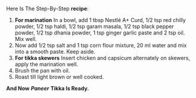 Here Is The Step-By-Step **recipe**:
1. **For marination**
In a bowl, add 1 tbsp Nestlé A+ Curd, 1/2 tsp red chilly powder, 1/2 tsp haldi, 1/2 tsp garam masala, 1/2 tsp black pepper powder, 1/2 tsp dhania powder, 1 tsp ginger garlic paste and 2 tsp oil. Mix well.
2. Now add 1/2 tsp salt and 1 tsp corn flour mixture, 20 ml water and mix into a smooth paste. Keep aside.
3. **For tikka skewers**
Insert chicken and capsicum alternately on skewers, apply the marination well.
4. Brush the pan with oil.
5. Roast till light brown or well cooked.

**And Now** ***Paneer*** **Tikka Is Ready.**